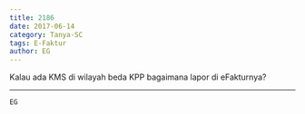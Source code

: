 ```yaml
---
title: 2186
date: 2017-06-14
category: Tanya-SC
tags: E-Faktur
author: EG
---
```


Kalau ada KMS di wilayah beda KPP bagaimana lapor di eFakturnya?

---



`EG`

